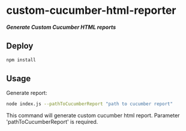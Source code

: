 # custom-cucumber-html-reporter

***Generate Custom Cucumber HTML reports***

## Deploy

``` bash
npm install
```

## Usage

Generate report:
```bash
node index.js --pathToCucumberReport "path to cucumber report"
```
This command will generate custom cucumber html report. Parameter 'pathToCucumberReport' is required.
